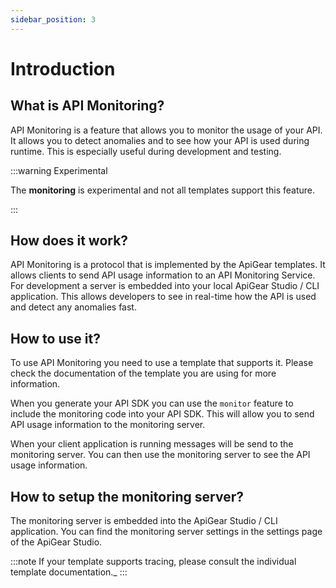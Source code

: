 ```yaml
---
sidebar_position: 3
---
```


# Introduction

## What is API Monitoring?

API Monitoring is a feature that allows you to monitor the usage of your API. It allows you to detect anomalies and to see how your API is used during runtime. This is especially useful during development and testing.

:::warning Experimental

The **monitoring** is experimental and not all templates support this feature.

:::

## How does it work?

API Monitoring is a protocol that is implemented by the ApiGear templates. It allows clients to send API usage information to an API Monitoring Service. For development a server is embedded into your local ApiGear Studio / CLI application. This allows developers to see in real-time how the API is used and detect any anomalies fast.

## How to use it?

To use API Monitoring you need to use a template that supports it. Please check the documentation of the template you are using for more information.

When you generate your API SDK you can use the `monitor` feature to include the monitoring code into your API SDK. This will allow you to send API usage information to the monitoring server.

When your client application is running messages will be send to the monitoring server. You can then use the monitoring server to see the API usage information.

## How to setup the monitoring server?

The monitoring server is embedded into the ApiGear Studio / CLI application. You can find the monitoring server settings in the settings page of the ApiGear Studio.

:::note
If your template supports tracing, please consult the individual template documentation._
:::
